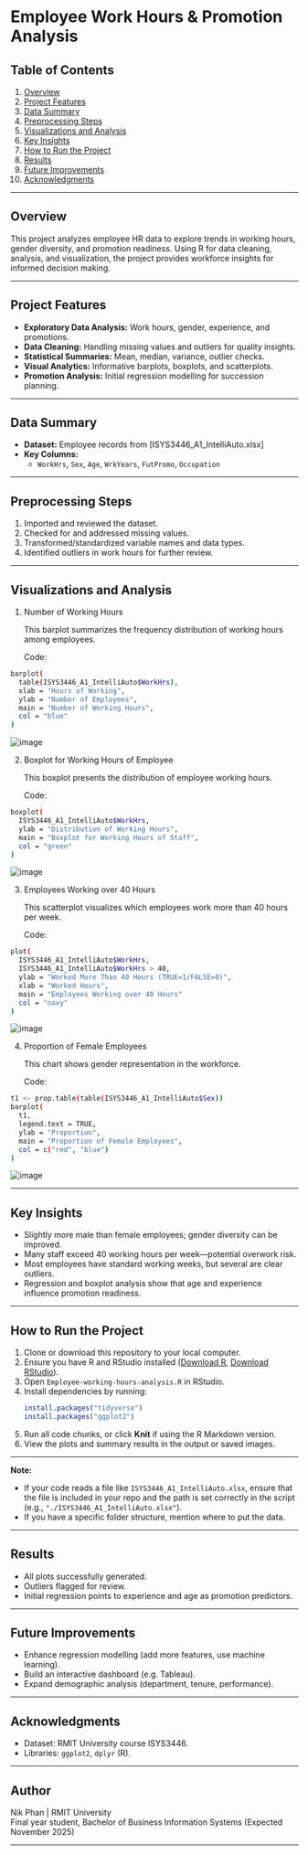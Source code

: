 # Employee Work Hours & Promotion Analysis

## Table of Contents
1. [Overview](#overview)
2. [Project Features](#project-features)
3. [Data Summary](#data-summary)
4. [Preprocessing Steps](#preprocessing-steps)
5. [Visualizations and Analysis](#visualizations-and-analysis)
6. [Key Insights](#key-insights)
7. [How to Run the Project](#how-to-run-the-project)
8. [Results](#results)
9. [Future Improvements](#future-improvements)
10. [Acknowledgments](#acknowledgments)

---

## Overview
This project analyzes employee HR data to explore trends in working hours, gender diversity, and promotion readiness. Using R for data cleaning, analysis, and visualization, the project provides workforce insights for informed decision making.

---

## Project Features
- **Exploratory Data Analysis:** Work hours, gender, experience, and promotions.
- **Data Cleaning:** Handling missing values and outliers for quality insights.
- **Statistical Summaries:** Mean, median, variance, outlier checks.
- **Visual Analytics:** Informative barplots, boxplots, and scatterplots.
- **Promotion Analysis:** Initial regression modelling for succession planning.

---

## Data Summary
- **Dataset:** Employee records from [ISYS3446_A1_IntelliAuto.xlsx]
- **Key Columns:**
    - `WorkHrs`, `Sex`, `Age`, `WrkYears`, `FutPromo`, `Occupation`

---

## Preprocessing Steps
1. Imported and reviewed the dataset.
2. Checked for and addressed missing values.
3. Transformed/standardized variable names and data types.
4. Identified outliers in work hours for further review.

---

## Visualizations and Analysis

1. Number of Working Hours
   
   This barplot summarizes the frequency distribution of working hours among employees.

   Code:
```bash
barplot(
  table(ISYS3446_A1_IntelliAuto$WorkHrs),
  xlab = "Hours of Working",
  ylab = "Number of Employees",
  main = "Number of Working Hours",
  col = "blue"
)
```
   
![image](https://github.com/user-attachments/assets/d3d171eb-fc38-47a1-a8a4-f2d5e679d2ee)


2. Boxplot for Working Hours of Employee
   
   This boxplot presents the distribution of employee working hours.

   Code:
```bash
boxplot(
  ISYS3446_A1_IntelliAuto$WorkHrs,
  ylab = "Distribution of Working Hours",
  main = "Boxplot for Working Hours of Staff",
  col = "green"
)
```
   
![image](https://github.com/user-attachments/assets/99442fc0-4a8a-4398-9175-4b041de3624f)

 
3. Employees Working over 40 Hours
   
   This scatterplot visualizes which employees work more than 40 hours per week.

   Code:
```bash
plot(
  ISYS3446_A1_IntelliAuto$WorkHrs,
  ISYS3446_A1_IntelliAuto$WorkHrs > 40,
  ylab = "Worked More Than 40 Hours (TRUE=1/FALSE=0)",
  xlab = "Worked Hours",
  main = "Employees Working over 40 Hours"
  col = "navy"
)
```
   
![image](https://github.com/user-attachments/assets/1f937705-92c8-44a2-ab80-522769f47161)


4. Proportion of Female Employees

   This chart shows gender representation in the workforce.

   Code:
```bash
t1 <- prop.table(table(ISYS3446_A1_IntelliAuto$Sex))
barplot(
  t1,
  legend.text = TRUE,
  ylab = "Proportion",
  main = "Proportion of Female Employees",
  col = c("red", "blue")
)
```
   
![image](https://github.com/user-attachments/assets/e4d174f6-9af2-403e-b257-1f0276248b53)

---

## Key Insights
- Slightly more male than female employees; gender diversity can be improved.
- Many staff exceed 40 working hours per week—potential overwork risk.
- Most employees have standard working weeks, but several are clear outliers.
- Regression and boxplot analysis show that age and experience influence promotion readiness.

---

## How to Run the Project

1. Clone or download this repository to your local computer.
2. Ensure you have R and RStudio installed ([Download R](https://cran.r-project.org/), [Download RStudio](https://posit.co/download/rstudio-desktop/)).
3. Open `Employee-working-hours-analysis.R` in RStudio.
4. Install dependencies by running:
    ```r
    install.packages("tidyverse")
    install.packages("ggplot2")
    ```
5. Run all code chunks, or click **Knit** if using the R Markdown version.
6. View the plots and summary results in the output or saved images.

---

**Note:**  
- If your code reads a file like `ISYS3446_A1_IntelliAuto.xlsx`, ensure that the file is included in your repo and the path is set correctly in the script (e.g., `"./ISYS3446_A1_IntelliAuto.xlsx"`).
- If you have a specific folder structure, mention where to put the data.

---

## Results
- All plots successfully generated.
- Outliers flagged for review.
- Initial regression points to experience and age as promotion predictors.

---

## Future Improvements
- Enhance regression modelling (add more features, use machine learning).
- Build an interactive dashboard (e.g. Tableau).
- Expand demographic analysis (department, tenure, performance).

---

## Acknowledgments
- Dataset: RMIT University course ISYS3446.
- Libraries: `ggplot2`, `dplyr` (R).
---

## Author

Nik Phan | RMIT University  
Final year student, Bachelor of Business Information Systems (Expected November 2025)

---

